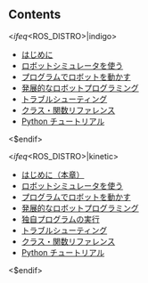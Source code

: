 Contents
--------

<$ifeq <$ROS_DISTRO>|indigo>

* [はじめに](moveit-tutorial_ja_introduction.md)
* [ロボットシミュレータを使う](moveit-tutorial_ja_robot-simulator.md)
* [プログラムでロボットを動かす](moveit-tutorial_ja_robot-python_basic.md)
* [発展的なロボットプログラミング](moveit-tutorial_ja_robot-python_advanced.md)
* [トラブルシューティング](moveit-tutorial_ja_trouble-shooting.md)
* [クラス・関数リファレンス](moveit-tutorial_ja_reference-class-functions.md)
* [Python チュートリアル ](moveit-tutorial_ja_python.md)

<$endif>

<$ifeq <$ROS_DISTRO>|kinetic>

- [はじめに（本章）](moveit-tutorial_ja_introduction.md)
- [ロボットシミュレータを使う](moveit-tutorial_ja_robot-simulator.md)
- [プログラムでロボットを動かす](moveit-tutorial_ja_robot-python_basic.md)
- [発展的なロボットプログラミング](moveit-tutorial_ja_robot-python_advanced.md)
- [独自プログラムの実行](moveit-tutorial_ja_running-your-own-program.md)
- [トラブルシューティング](moveit-tutorial_ja_trouble-shooting.md)
- [クラス・関数リファレンス](moveit-tutorial_ja_reference-class-functions.md)
- [Python チュートリアル](moveit-tutorial_ja_python.md)

<$endif>
